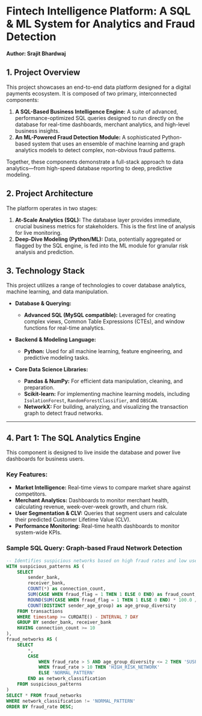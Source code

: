 # Fintech Intelligence Platform: A SQL & ML System for Analytics and Fraud Detection

**Author: Srajit Bhardwaj**

## 1. Project Overview

This project showcases an end-to-end data platform designed for a digital payments ecosystem. It is composed of two primary, interconnected components:

1.  **A SQL-Based Business Intelligence Engine:** A suite of advanced, performance-optimized SQL queries designed to run directly on the database for real-time dashboards, merchant analytics, and high-level business insights.
2.  **An ML-Powered Fraud Detection Module:** A sophisticated Python-based system that uses an ensemble of machine learning and graph analytics models to detect complex, non-obvious fraud patterns.

Together, these components demonstrate a full-stack approach to data analytics—from high-speed database reporting to deep, predictive modeling.

## 2. Project Architecture

The platform operates in two stages:

1.  **At-Scale Analytics (SQL):** The database layer provides immediate, crucial business metrics for stakeholders. This is the first line of analysis for live monitoring.
2.  **Deep-Dive Modeling (Python/ML):** Data, potentially aggregated or flagged by the SQL engine, is fed into the ML module for granular risk analysis and prediction.

## 3. Technology Stack

This project utilizes a range of technologies to cover database analytics, machine learning, and data manipulation.

-   **Database & Querying:**
    -   **Advanced SQL (MySQL compatible):** Leveraged for creating complex views, Common Table Expressions (CTEs), and window functions for real-time analytics.

-   **Backend & Modeling Language:**
    -   **Python:** Used for all machine learning, feature engineering, and predictive modeling tasks.

-   **Core Data Science Libraries:**
    -   **Pandas & NumPy:** For efficient data manipulation, cleaning, and preparation.
    -   **Scikit-learn:** For implementing machine learning models, including `IsolationForest`, `RandomForestClassifier`, and `DBSCAN`.
    -   **NetworkX:** For building, analyzing, and visualizing the transaction graph to detect fraud networks.
---
## 4. Part 1: The SQL Analytics Engine

This component is designed to live inside the database and power live dashboards for business users.

### Key Features:
-   **Market Intelligence:** Real-time views to compare market share against competitors.
-   **Merchant Analytics:** Dashboards to monitor merchant health, calculating revenue, week-over-week growth, and churn risk.
-   **User Segmentation & CLV:** Queries that segment users and calculate their predicted Customer Lifetime Value (CLV).
-   **Performance Monitoring:** Real-time health dashboards to monitor system-wide KPIs.

### Sample SQL Query: Graph-based Fraud Network Detection
```sql
-- Identifies suspicious networks based on high fraud rates and low user diversity
WITH suspicious_patterns AS (
    SELECT
        sender_bank,
        receiver_bank,
        COUNT(*) as connection_count,
        SUM(CASE WHEN fraud_flag = 1 THEN 1 ELSE 0 END) as fraud_count,
        ROUND(SUM(CASE WHEN fraud_flag = 1 THEN 1 ELSE 0 END) * 100.0 / COUNT(*), 2) as fraud_rate,
        COUNT(DISTINCT sender_age_group) as age_group_diversity
    FROM transactions
    WHERE timestamp >= CURDATE() - INTERVAL 7 DAY
    GROUP BY sender_bank, receiver_bank
    HAVING connection_count >= 10
),
fraud_networks AS (
    SELECT
        *,
        CASE
            WHEN fraud_rate > 5 AND age_group_diversity <= 2 THEN 'SUSPECTED_NETWORK'
            WHEN fraud_rate > 10 THEN 'HIGH_RISK_NETWORK'
            ELSE 'NORMAL_PATTERN'
        END as network_classification
    FROM suspicious_patterns
)
SELECT * FROM fraud_networks
WHERE network_classification != 'NORMAL_PATTERN'
ORDER BY fraud_rate DESC;
